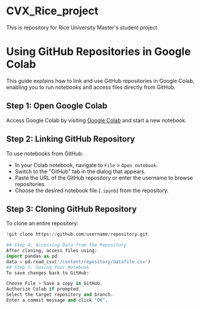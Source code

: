 # CVX_Rice_project
This is repository for Rice University Master's student project

# Using GitHub Repositories in Google Colab

This guide explains how to link and use GitHub repositories in Google Colab, enabling you to run notebooks and access files directly from GitHub.

## Step 1: Open Google Colab

Access Google Colab by visiting [Google Colab](https://colab.research.google.com/) and start a new notebook.

## Step 2: Linking GitHub Repository

To use notebooks from GitHub:
- In your Colab notebook, navigate to `File` > `Open notebook`.
- Switch to the "GitHub" tab in the dialog that appears.
- Paste the URL of the GitHub repository or enter the username to browse repositories.
- Choose the desired notebook file (`.ipynb`) from the repository.

## Step 3: Cloning GitHub Repository

To clone an entire repository:
```python
!git clone https://github.com/username/repository.git

## Step 4: Accessing Data from the Repository
After cloning, access files using:
import pandas as pd
data = pd.read_csv('/content/repository/datafile.csv')
## Step 5: Saving Your Notebook
To save changes back to GitHub:

Choose File > Save a copy in GitHub.
Authorize Colab if prompted.
Select the target repository and branch.
Enter a commit message and click "OK".
